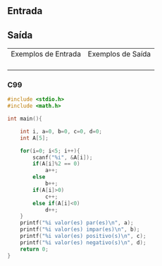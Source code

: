 <html>
<body style="padding: 10px 0px;">
    <div class="header">
<h1></h1>
        <div class="problem">
            <div class="description">
                <p>
</p>
            </div>
            <h2>Entrada</h2>
            <div class="input">
                <p>
</p>
            </div>
            <h2>Saída</h2>
            <div class="output">
                <p>
</p>
            </div>
            <div class="both"></div>
            <table>
                <tbody>
                    <tr>
                        <td>Exemplos de Entrada</td>
                        <td>Exemplos de Saída</td>
                    </tr>
                    <tr>
                        <td class="division">
                            <p>
</p>
                            </p>
                        </td>
                        <td>
                            <p>
</p>
                            </p>
                        </td>
                    </tr>
                </tbody>
            </table>
        </div>
    </div>
</body>
</html>

### C99

```c
#include <stdio.h>
#include <math.h>

int main(){

    int i, a=0, b=0, c=0, d=0;
    int A[5];

    for(i=0; i<5; i++){
        scanf("%i", &A[i]);
        if(A[i]%2 == 0)
            a++;
        else
            b++;
        if(A[i]>0)
            c++;
        else if(A[i]<0)
            d++;
    }
    printf("%i valor(es) par(es)\n", a);
    printf("%i valor(es) impar(es)\n", b);
    printf("%i valor(es) positivo(s)\n", c);
    printf("%i valor(es) negativo(s)\n", d);
    return 0;
}
```
